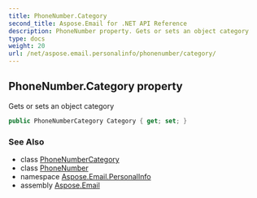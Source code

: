 ```yaml
---
title: PhoneNumber.Category
second_title: Aspose.Email for .NET API Reference
description: PhoneNumber property. Gets or sets an object category
type: docs
weight: 20
url: /net/aspose.email.personalinfo/phonenumber/category/
---
```

## PhoneNumber.Category property

Gets or sets an object category

```csharp
public PhoneNumberCategory Category { get; set; }
```

### See Also

* class [PhoneNumberCategory](../../phonenumbercategory/)
* class [PhoneNumber](../)
* namespace [Aspose.Email.PersonalInfo](../../phonenumber/)
* assembly [Aspose.Email](../../../)


